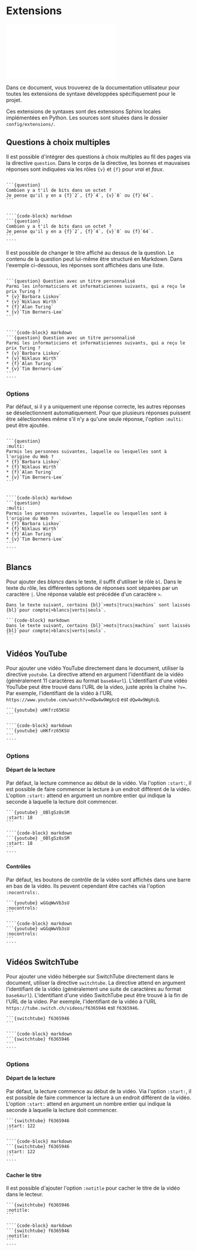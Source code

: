 # Extensions

<iframe src="../../../skulpt/frame.html" scrolling="no" class="codeframe" frameborder="0" border="0" cellspacing="0"></iframe>

Dans ce document, vous trouverez de la documentation utilisateur pour toutes les extensions de syntaxe développées spécifiquement pour le projet.

Ces extensions de syntaxes sont des extensions Sphinx locales implémentées en Python.
Les sources sont situées dans le dossier `config/extensions/`.

## Questions à choix multiples

Il est possible d'intégrer des questions à choix multiples au fil des pages via la directive `question`.
Dans le corps de la directive, les bonnes et mauvaises réponses sont indiquées via les rôles `{v}` et `{f}` pour *vrai* et *faux*.

`````{tabbed} Aperçu

```{question}
Combien y a t'il de bits dans un octet ?
Je pense qu'il y en a {f}`2`, {f}`4`, {v}`8` ou {f}`64`.
```
`````

`````{tabbed} Code

````{code-block} markdown
```{question}
Combien y a t'il de bits dans un octet ?
Je pense qu'il y en a {f}`2`, {f}`4`, {v}`8` ou {f}`64`.
```
````
`````

Il est possible de changer le titre affiché au dessus de la question.
Le contenu de la question peut lui-même être structuré en Markdown.
Dans l'exemple ci-dessous, les réponses sont affichées dans une liste.

`````{tabbed} Aperçu

```{question} Question avec un titre personnalisé
Parmi les informaticiens et informaticiennes suivants, qui a reçu le prix Turing ?
* {v}`Barbara Liskov`
* {v}`Niklaus Wirth`
* {f}`Alan Turing`
* {v}`Tim Berners-Lee`
```
`````

`````{tabbed} Code

````{code-block} markdown
```{question} Question avec un titre personnalisé
Parmi les informaticiens et informaticiennes suivants, qui a reçu le prix Turing ?
* {v}`Barbara Liskov`
* {v}`Niklaus Wirth`
* {f}`Alan Turing`
* {v}`Tim Berners-Lee`
```
````
`````

### Options

Par défaut, si il y a uniquement une réponse correcte, les autres réponses se déselectionnent automatiquement.
Pour que plusieurs réponses puissent être sélectionnées même s'il n'y a qu'une seule réponse, l'option `:multi:` peut être ajoutée.

`````{tabbed} Aperçu

```{question}
:multi: 
Parmis les personnes suivantes, laquelle ou lesquelles sont à l'origine du Web ?
* {f}`Barbara Liskov`
* {f}`Niklaus Wirth`
* {f}`Alan Turing`
* {v}`Tim Berners-Lee`
```
`````

`````{tabbed} Code

````{code-block} markdown
```{question}
:multi: 
Parmis les personnes suivantes, laquelle ou lesquelles sont à l'origine du Web ?
* {f}`Barbara Liskov`
* {f}`Niklaus Wirth`
* {f}`Alan Turing`
* {v}`Tim Berners-Lee`
```
````
`````

## Blancs

Pour ajouter des *blancs* dans le texte, il suffit d'utiliser le rôle `bl`.
Dans le texte du rôle, les différentes options de réponses sont séparées par un caractère `|`.
Une réponse valable est précédée d'un caractère `>`.

`````{tabbed} Aperçu
Dans le texte suivant, certains {bl}`>mots|trucs|machins` sont laissés {bl}`pour compte|>blancs|verts|seuls`.
`````

`````{tabbed} Code
```{code-block} markdown
Dans le texte suivant, certains {bl}`>mots|trucs|machins` sont laissés {bl}`pour compte|>blancs|verts|seuls`.
```
`````

## Vidéos YouTube

Pour ajouter une vidéo YouTube directement dans le document, utiliser la directive `youtube`.
La directive attend en argument l'identifiant de la vidéo (généralement 11 caractères au format `base64url`).
L'identifiant d'une vidéo YouTube peut être trouvé dans l'URL de la video, juste après la chaîne `?v=`.
Par exemple, l'identifiant de la vidéo à l'URL `https://www.youtube.com/watch?v=dQw4w9WgXcQ` est `dQw4w9WgXcQ`.

`````{tabbed} Aperçu
```{youtube} uHKfrz65KSU
```
`````

`````{tabbed} Code
````{code-block} markdown
```{youtube} uHKfrz65KSU
```
````
`````

### Options

#### Départ de la lecture

Par défaut, la lecture commence au début de la vidéo.
Via l'option `:start:`, il est possible de faire commencer la lecture à un endroit différent de la vidéo.
L'option `:start:` attend en argument un nombre entier qui indique la seconde à laquelle la lecture doit commencer.

`````{tabbed} Aperçu
```{youtube} _OBlgSz8sSM
:start: 18
```
`````

`````{tabbed} Code
````{code-block} markdown
```{youtube} _OBlgSz8sSM
:start: 18
```
````
`````

#### Contrôles

Par défaut, les boutons de contrôle de la vidéo sont affichés dans une barre en bas de la vidéo.
Ils peuvent cependant être cachés via l'option `:nocontrols:`.

`````{tabbed} Aperçu
```{youtube} wGGqWwVb3sU
:nocontrols:
```
`````

`````{tabbed} Code
````{code-block} markdown
```{youtube} wGGqWwVb3sU
:nocontrols:
```
````
`````

## Vidéos SwitchTube

Pour ajouter une vidéo hébergée sur SwitchTube directement dans le document, utiliser la directive `switchtube`.
La directive attend en argument l'identifiant de la vidéo (généralement une suite de caractères au format `base64url`).
L'identifiant d'une vidéo SwitchTube peut être trouvé à la fin de l'URL de la video.
Par exemple, l'identifiant de la vidéo à l'URL `https://tube.switch.ch/videos/f6365946` est `f6365946`.

`````{tabbed} Aperçu
```{switchtube} f6365946
```
`````

`````{tabbed} Code
````{code-block} markdown
```{switchtube} f6365946
```
````
`````

### Options

#### Départ de la lecture

Par défaut, la lecture commence au début de la vidéo.
Via l'option `:start:`, il est possible de faire commencer la lecture à un endroit différent de la vidéo.
L'option `:start:` attend en argument un nombre entier qui indique la seconde à laquelle la lecture doit commencer.

`````{tabbed} Aperçu
```{switchtube} f6365946
:start: 122
```
`````

`````{tabbed} Code
````{code-block} markdown
```{switchtube} f6365946
:start: 122
```
````
`````

#### Cacher le titre

Il est possible d'ajouter l'option `:notitle` pour cacher le titre de la vidéo dans le lecteur.

`````{tabbed} Aperçu
```{switchtube} f6365946
:notitle:
```
`````

`````{tabbed} Code
````{code-block} markdown
```{switchtube} f6365946
:notitle:
```
````
`````